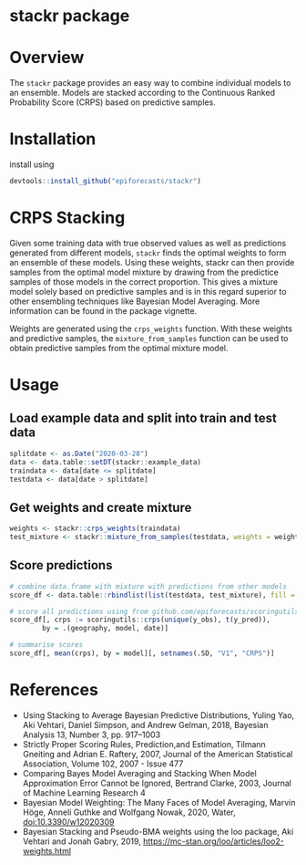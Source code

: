 stackr package
================

# Overview

The `stackr` package provides an easy way to combine individual models
to an ensemble. Models are stacked according to the Continuous Ranked
Probability Score (CRPS) based on predictive samples.

# Installation

install using

``` r
devtools::install_github("epiforecasts/stackr")
```

# CRPS Stacking

Given some training data with true observed values as well as
predictions generated from different models, `stackr` finds the optimal
weights to form an ensemble of these models. Using these weights, stackr
can then provide samples from the optimal model mixture by drawing from
the predictice samples of those models in the correct proportion. This
gives a mixture model solely based on predictive samples and is in this
regard superior to other ensembling techniques like Bayesian Model
Averaging. More information can be found in the package vignette.

Weights are generated using the `crps_weights` function. With these
weights and predictive samples, the `mixture_from_samples` function can
be used to obtain predictive samples from the optimal mixture model.

# Usage

## Load example data and split into train and test data

``` r
splitdate <- as.Date("2020-03-28")
data <- data.table::setDT(stackr::example_data)
traindata <- data[date <= splitdate]
testdata <- data[date > splitdate]
```

## Get weights and create mixture

``` r
weights <- stackr::crps_weights(traindata)
test_mixture <- stackr::mixture_from_samples(testdata, weights = weights)
```

## Score predictions

``` r
# combine data.frame with mixture with predictions from other models
score_df <- data.table::rbindlist(list(testdata, test_mixture), fill = TRUE)

# score all predictions using from github.com/epiforecasts/scoringutils
score_df[, crps := scoringutils::crps(unique(y_obs), t(y_pred)),
        by = .(geography, model, date)]

# summarise scores
score_df[, mean(crps), by = model][, setnames(.SD, "V1", "CRPS")]
```

# References

  - Using Stacking to Average Bayesian Predictive Distributions, Yuling
    Yao, Aki Vehtari, Daniel Simpson, and Andrew Gelman, 2018, Bayesian
    Analysis 13, Number 3, pp. 917–1003
  - Strictly Proper Scoring Rules, Prediction,and Estimation, Tilmann
    Gneiting and Adrian E. Raftery, 2007, Journal of the American
    Statistical Association, Volume 102, 2007 - Issue 477
  - Comparing Bayes Model Averaging and Stacking When Model
    Approximation Error Cannot be Ignored, Bertrand Clarke, 2003,
    Journal of Machine Learning Research 4
  - Bayesian Model Weighting: The Many Faces of Model Averaging, Marvin
    Höge, Anneli Guthke and Wolfgang Nowak, 2020, Water,
    <doi:10.3390/w12020309>
  - Bayesian Stacking and Pseudo-BMA weights using the loo package, Aki
    Vehtari and Jonah Gabry, 2019,
    <https://mc-stan.org/loo/articles/loo2-weights.html>
